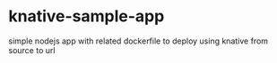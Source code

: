 # knative-sample-app
simple nodejs app with related dockerfile to deploy using knative from source to url
